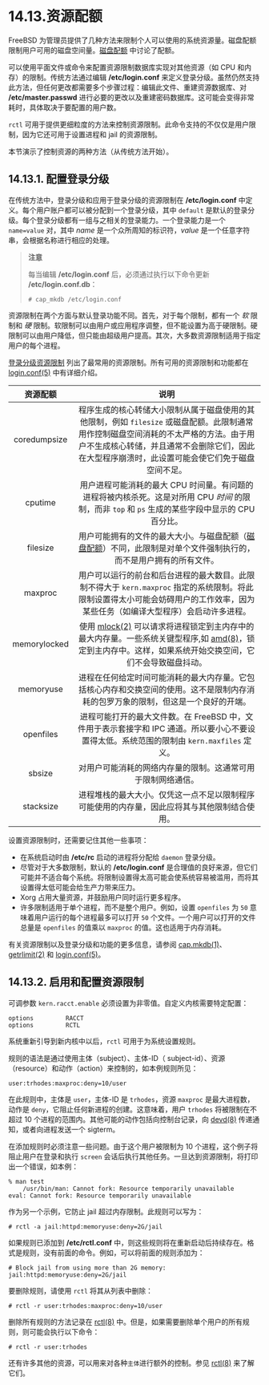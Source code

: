 # 14.13.资源配额

FreeBSD 为管理员提供了几种方法来限制个人可以使用的系统资源量。磁盘配额限制用户可用的磁盘空间量。[磁盘配额](https://docs.freebsd.org/en/books/handbook/disks/index.html#quotas) 中讨论了配额。

可以使用平面文件或命令来配置资源限制数据库实现对其他资源（如 CPU 和内存）的限制。传统方法通过编辑 **/etc/login.conf** 来定义登录分级。虽然仍然支持此方法，但任何更改都需要多个步骤过程：编辑此文件、重建资源数据库、对 **/etc/master.passwd** 进行必要的更改以及重建密码数据库。这可能会变得非常耗时，具体取决于要配置的用户数。

`rctl` 可用于提供更细粒度的方法来控制资源限制。此命令支持的不仅仅是用户限制，因为它还可用于设置进程和 jail 的资源限制。

本节演示了控制资源的两种方法（从传统方法开始）。

## 14.13.1. 配置登录分级

在传统方法中，登录分级和应用于登录分级的资源限制在 **/etc/login.conf** 中定义。每个用户账户都可以被分配到一个登录分级，其中 `default` 是默认的登录分级。每个登录分级都有一组与之相关的登录能力。一个登录能力是一个 `name=value` 对，其中 *name* 是一个众所周知的标识符，*value* 是一个任意字符串，会根据名称进行相应的处理。

>**注意**
>
>每当编辑 **/etc/login.conf** 后，必须通过执行以下命令更新 **/etc/login.conf.db**：
>
>```
># cap_mkdb /etc/login.conf
>```

资源限制在两个方面与默认登录功能不同。首先，对于每个限制，都有一个 _软_ 限制和 _硬_ 限制。软限制可以由用户或应用程序调整，但不能设置为高于硬限制。硬限制可以由用户降低，但只能由超级用户提高。其次，大多数资源限制适用于指定用户的每个进程。

[登录分级资源限制](https://docs.freebsd.org/en/books/handbook/security/#resource-limits) 列出了最常用的资源限制。所有可用的资源限制和功能都在 [login.conf(5)](https://www.freebsd.org/cgi/man.cgi?query=login.conf\&sektion=5\&format=html) 中有详细介绍。

| 资源配额    | 说明                                                                                                                                                                                                                                          |
| :-------: | :----------------------------------------------------------: |
| coredumpsize  | 程序生成的核心转储大小限制从属于磁盘使用的其他限制，例如 `filesize` 或磁盘配额。此限制通常用作控制磁盘空间消耗的不太严格的方法。由于用户不生成核心转储，并且通常不会删除它们，因此在大型程序崩溃时，此设置可能会使它们免于磁盘空间不足。          |
| cputime | 用户进程可能消耗的最大 CPU 时间量。有问题的进程将被内核杀死。这是对所用 CPU _时间_ 的限制，而非 `top` 和 `ps` 生成的某些字段中显示的 CPU 百分比。             |
| filesize    | 用户可能拥有的文件的最大大小。与磁盘配额（[磁盘配额](https://docs.freebsd.org/en/books/handbook/disks/index.html#quotas)）不同，此限制是对单个文件强制执行的，而不是用户拥有的所有文件。  |
| maxproc    | 用户可以运行的前台和后台进程的最大数目。此限制不得大于 `kern.maxproc` 指定的系统限制。将此限制设置得太小可能会妨碍用户的工作效率，因为某些任务（如编译大型程序）会启动许多进程。    |
| memorylocked   | 使用 [mlock(2)](https://www.freebsd.org/cgi/man.cgi?query=mlock\&sektion=2\&format=html) 可以请求将进程锁定到主内存中的最大内存量。一些系统关键型程序,如 [amd(8)](https://www.freebsd.org/cgi/man.cgi?query=amd\&sektion=8\&format=html)，锁定到主内存中。这样，如果系统开始交换空间，它们不会导致磁盘抖动。|
| memoryuse    | 进程在任何给定时间可能消耗的最大内存量。它包括核心内存和交换空间的使用。这不是限制内存消耗的包罗万象的限制，但这是一个良好的开端。  |
| openfiles  | 进程可能打开的最大文件数。在 FreeBSD 中，文件用于表示套接字和 IPC 通道。所以要小心不要设置得太低。系统范围的限制由 `kern.maxfiles` 定义。              |
| sbsize  | 对用户可能消耗的网络内存量的限制。这通常可用于限制网络通信。               |
| stacksize  | 进程堆栈的最大大小。仅凭这一点不足以限制程序可能使用的内存量，因此应将其与其他限制结合使用。                  |

设置资源限制时，还需要记住其他一些事项：

* 在系统启动时由 **/etc/rc** 启动的进程将分配给 `daemon` 登录分级。
* 尽管对于大多数限制，默认的 **/etc/login.conf** 是合理值的良好来源，但它们可能并不适合每个系统。将限制设置得太高可能会使系统容易被滥用，而将其设置得太低可能会给生产力带来压力。
* Xorg 占用大量资源，并鼓励用户同时运行更多程序。
* 许多限制适用于单个进程，而不是整个用户。例如，设置 `openfiles` 为 `50` 意味着用户运行的每个进程最多可以打开 `50` 个文件。一个用户可以打开的文件总量是 `openfiles` 的值乘以 `maxproc` 的值。这也适用于内存消耗。

有关资源限制以及登录分级和功能的更多信息，请参阅 [cap.mkdb(1)](https://www.freebsd.org/cgi/man.cgi?query=cap.mkdb\&sektion=1\&format=html)、[getrlimit(2)](https://www.freebsd.org/cgi/man.cgi?query=getrlimit\&sektion=2\&format=html) 和 [login.conf(5)](https://www.freebsd.org/cgi/man.cgi?query=login.conf\&sektion=5\&format=html)。

## 14.13.2. 启用和配置资源限制

可调参数 `kern.racct.enable` 必须设置为非零值。自定义内核需要特定配置：

```
options         RACCT
options         RCTL
```

系统重新引导到新内核中以后，`rctl` 可用于为系统设置规则。

规则的语法是通过使用主体（subject）、主体-ID（ subject-id）、资源（resource）和动作（action）来控制的，如本例规则所见：

```
user:trhodes:maxproc:deny=10/user
```

在此规则中，主体是 `user`，主体-ID 是 `trhodes`，资源 `maxproc` 是最大进程数，动作是 `deny`，它阻止任何新进程的创建。这意味着，用户 `trhodes` 将被限制在不超过 10 个进程的范围内。其他可能的动作包括向控制台记录，向 [devd(8)](https://www.freebsd.org/cgi/man.cgi?query=devd\&sektion=8\&format=html) 传递通知，或者向进程发送一个 sigterm。

在添加规则时必须注意一些问题。由于这个用户被限制为 10 个进程，这个例子将阻止用户在登录和执行 `screen` 会话后执行其他任务。一旦达到资源限制，将打印出一个错误，如本例：

```
% man test
    /usr/bin/man: Cannot fork: Resource temporarily unavailable
eval: Cannot fork: Resource temporarily unavailable
```

作为另一个示例，它防止 jail 超过内存限制。此规则可以写为：

```
# rctl -a jail:httpd:memoryuse:deny=2G/jail
```

如果规则已添加到 **/etc/rctl.conf** 中，则这些规则将在重新启动后持续存在。格式是规则，没有前面的命令。例如，可以将前面的规则添加为：

```
# Block jail from using more than 2G memory:
jail:httpd:memoryuse:deny=2G/jail
```

要删除规则，请使用 `rctl` 将其从列表中删除：

```
# rctl -r user:trhodes:maxproc:deny=10/user
```

删除所有规则的方法记录在 [rctl(8)](https://www.freebsd.org/cgi/man.cgi?query=rctl\&sektion=8\&format=html) 中。但是，如果需要删除单个用户的所有规则，则可能会执行以下命令：

```
# rctl -r user:trhodes
```

还有许多其他的资源，可以用来对各种`主体`进行额外的控制。参见 [rctl(8)](https://www.freebsd.org/cgi/man.cgi?query=rctl\&sektion=8\&format=html) 来了解它们。

